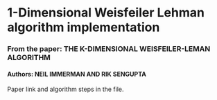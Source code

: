 # 1-Dimensional Weisfeiler Lehman algorithm implementation

### From the paper: THE K-DIMENSIONAL WEISFEILER-LEMAN ALGORITHM

#### Authors: NEIL IMMERMAN AND RIK SENGUPTA

Paper link and algorithm steps in the file.
